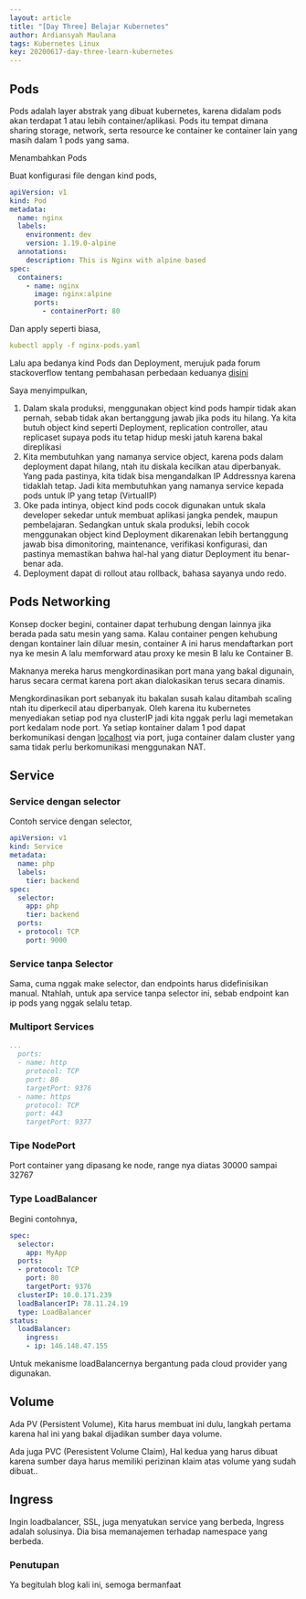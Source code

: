 ```yaml
---
layout: article
title: "[Day Three] Belajar Kubernetes"
author: Ardiansyah Maulana
tags: Kubernetes Linux
key: 20200617-day-three-learn-kubernetes
---
```

## Pods

Pods adalah layer abstrak yang dibuat kubernetes, karena didalam pods akan terdapat 1 atau lebih container/aplikasi. Pods itu tempat dimana sharing storage, network, serta resource ke container ke container lain yang masih dalam 1 pods yang sama.

Menambahkan Pods

Buat konfigurasi file dengan kind pods,

```yaml
apiVersion: v1
kind: Pod
metadata:
  name: nginx
  labels:
    environment: dev
    version: 1.19.0-alpine
  annotations:
    description: This is Nginx with alpine based
spec:
  containers:
    - name: nginx
      image: nginx:alpine
      ports:
        - containerPort: 80
```

Dan apply seperti biasa,

```yaml
kubectl apply -f nginx-pods.yaml
```

Lalu apa bedanya kind Pods dan Deployment, merujuk pada forum stackoverflow tentang pembahasan perbedaan keduanya [disini](https://stackoverflow.com/questions/41325087/what-is-the-difference-between-a-pod-and-a-deployment)

Saya menyimpulkan,

1. Dalam skala produksi, menggunakan object kind pods hampir tidak akan pernah, sebab tidak akan bertanggung jawab jika pods itu hilang. Ya kita butuh object kind seperti Deployment, replication controller, atau replicaset supaya pods itu tetap hidup meski jatuh karena bakal direplikasi
2. Kita membutuhkan yang namanya service object, karena pods dalam deployment dapat hilang, ntah itu diskala kecilkan atau diperbanyak. Yang pada pastinya, kita tidak bisa mengandalkan IP Addressnya karena tidaklah tetap. Jadi kita membutuhkan yang namanya service kepada pods untuk IP yang tetap (VirtualIP)
3. Oke pada intinya, object kind pods cocok digunakan untuk skala developer sekedar untuk membuat aplikasi jangka pendek, maupun pembelajaran. Sedangkan untuk skala produksi, lebih cocok menggunakan object kind Deployment dikarenakan lebih bertanggung jawab bisa dimonitoring, maintenance, verifikasi konfigurasi, dan pastinya memastikan bahwa hal-hal yang diatur Deployment itu benar-benar ada.
4. Deployment dapat di rollout atau rollback, bahasa sayanya undo redo.

## Pods Networking

Konsep docker begini, container dapat terhubung dengan lainnya jika berada pada satu mesin yang sama. Kalau container pengen kehubung dengan kontainer lain diluar mesin, container A ini harus mendaftarkan port nya ke mesin A lalu memforward atau proxy ke mesin B lalu ke Container B.

Maknanya mereka harus mengkordinasikan port mana yang bakal digunain, harus secara cermat karena port akan dialokasikan terus secara dinamis.

Mengkordinasikan port sebanyak itu bakalan susah kalau ditambah scaling ntah itu diperkecil atau diperbanyak. Oleh karena itu kubernetes menyediakan setiap pod nya clusterIP jadi kita nggak perlu lagi memetakan port kedalam node port. Ya setiap kontainer dalam 1 pod dapat berkomunikasi dengan [localhost](http://localhost) via port, juga container dalam cluster yang sama tidak perlu berkomunikasi menggunakan NAT.

## Service

### Service dengan selector

Contoh service dengan selector,

```yaml
apiVersion: v1
kind: Service
metadata:
  name: php
  labels:
    tier: backend
spec:
  selector:
    app: php
    tier: backend
  ports:
  - protocol: TCP
    port: 9000
```

### Service tanpa Selector

Sama, cuma nggak make selector, dan endpoints harus didefinisikan manual. Ntahlah, untuk apa service tanpa selector ini, sebab endpoint kan ip pods yang nggak selalu tetap.

### Multiport Services

```yaml
...
  ports:
  - name: http
    protocol: TCP
    port: 80
    targetPort: 9376
  - name: https
    protocol: TCP
    port: 443
    targetPort: 9377
```

### Tipe NodePort

Port container yang dipasang ke node, range nya diatas 30000 sampai 32767

### Type LoadBalancer

Begini contohnya,

```yaml
spec:
  selector:
    app: MyApp
  ports:
  - protocol: TCP
    port: 80
    targetPort: 9376
  clusterIP: 10.0.171.239
  loadBalancerIP: 78.11.24.19
  type: LoadBalancer
status:
  loadBalancer:
    ingress:
    - ip: 146.148.47.155
```

Untuk mekanisme loadBalancernya bergantung pada cloud provider yang digunakan.

## Volume

Ada PV (Persistent Volume), Kita harus membuat ini dulu, langkah pertama karena hal ini yang bakal dijadikan sumber daya volume.

Ada juga PVC (Peresistent Volume Claim), Hal kedua yang harus dibuat karena sumber daya harus memiliki perizinan klaim atas volume yang sudah dibuat..

## Ingress

Ingin loadbalancer, SSL, juga menyatukan service yang berbeda, Ingress adalah solusinya. Dia bisa memanajemen terhadap namespace yang berbeda.


### Penutupan

Ya begitulah blog kali ini, semoga bermanfaat
